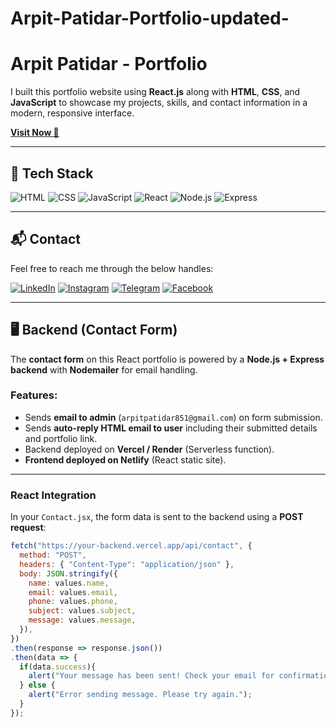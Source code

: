 
# Arpit-Patidar-Portfolio-updated-
# Arpit Patidar - Portfolio

I built this portfolio website using **React.js** along with **HTML**, **CSS**, and **JavaScript** to showcase my projects, skills, and contact information in a modern, responsive interface.


[**Visit Now 🚀**](https://arpitpatidar.netlify.app/)

---

## 📌 Tech Stack
![HTML](https://img.shields.io/badge/html%20-%23E34F26.svg?&style=for-the-badge&logo=html&logoColor=white)
![CSS](https://img.shields.io/badge/css%20-%231572B6.svg?&style=for-the-badge&logo=css&logoColor=white)
![JavaScript](https://img.shields.io/badge/javascript%20-%23323330.svg?&style=for-the-badge&logo=javascript&logoColor=%23F7DF1E)
![React](https://img.shields.io/badge/React-20232A?style=for-the-badge&logo=react&logoColor=61DAFB)
![Node.js](https://img.shields.io/badge/Node.js-339933?style=for-the-badge&logo=nodedotjs&logoColor=white)
![Express](https://img.shields.io/badge/Express.js-%23404d59.svg?style=for-the-badge)

---

## 📬 Contact

Feel free to reach me through the below handles:

[![LinkedIn](https://img.shields.io/badge/LinkedIn-0077B5?style=for-the-badge&logo=linkedin&logoColor=white)](https://www.linkedin.com/in/arpit-patidar-32205724b)
[![Instagram](https://img.shields.io/badge/Instagram-E4405F?style=for-the-badge&logo=instagram&logoColor=white)](https://www.instagram.com/arpit_patidar2020?igsh=MW8yaTl5Y210MDNlag==)
[![Telegram](https://img.shields.io/badge/Telegram-E3490F?style=for-the-badge&logo=telegram&logoColor=white)](https://t.me/Arpitpatidar_2020)
[![Facebook](https://img.shields.io/badge/Facebook-blue?style=for-the-badge&logo=facebook&logoColor=white)](https://www.facebook.com/arpit.patidar.7311?mibextid=ZbWKwL)

---

## 🖥️ Backend (Contact Form)

The **contact form** on this React portfolio is powered by a **Node.js + Express backend** with **Nodemailer** for email handling.

### Features:
- Sends **email to admin** (`arpitpatidar851@gmail.com`) on form submission.  
- Sends **auto-reply HTML email to user** including their submitted details and portfolio link.  
- Backend deployed on **Vercel / Render** (Serverless function). 
- **Frontend deployed on Netlify** (React static site).  

---

### React Integration

In your `Contact.jsx`, the form data is sent to the backend using a **POST request**:

```javascript
fetch("https://your-backend.vercel.app/api/contact", {
  method: "POST",
  headers: { "Content-Type": "application/json" },
  body: JSON.stringify({
    name: values.name,
    email: values.email,
    phone: values.phone,
    subject: values.subject,
    message: values.message,
  }),
})
.then(response => response.json())
.then(data => {
  if(data.success){
    alert("Your message has been sent! Check your email for confirmation.");
  } else {
    alert("Error sending message. Please try again.");
  }
});


